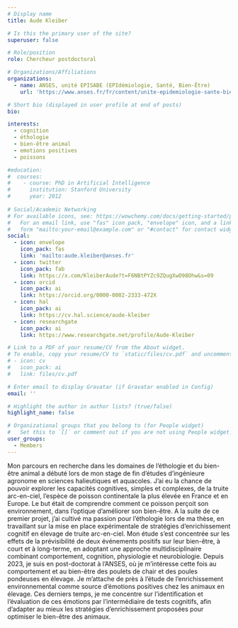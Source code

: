 ```yaml
---
# Display name
title: Aude Kleiber

# Is this the primary user of the site?
superuser: false

# Role/position
role: Chercheur postdoctoral

# Organizations/Affiliations
organizations:
  - name: ANSES, unité EPISABE (EPIdémiologie, Santé, Bien-Être)
    url: 'https://www.anses.fr/fr/content/unite-epidemiologie-sante-bien-etre-episabe-laboratoire-ploufragan-plouzane-niort' 

# Short bio (displayed in user profile at end of posts)
bio: 

interests:
  - cognition
  - éthologie
  - bien-être animal
  - emotions positives
  - poissons

#education:
#  courses:
#    - course: PhD in Artificial Intelligence
#      institution: Stanford University
#      year: 2012
 
# Social/Academic Networking
# For available icons, see: https://wowchemy.com/docs/getting-started/page-builder/#icons
#   For an email link, use "fas" icon pack, "envelope" icon, and a link in the
#   form "mailto:your-email@example.com" or "#contact" for contact widget.
social:
  - icon: envelope
    icon_pack: fas
    link: 'mailto:aude.kleiber@anses.fr'
  - icon: twitter
    icon_pack: fab
    link: https://x.com/KleiberAude?t=F6NBtPYZc9ZQugXwO98Ohw&s=09
  - icon: orcid
    icon_pack: ai
    link: https://orcid.org/0000-0002-2333-472X
  - icon: hal
    icon_pack: ai
    link: https://cv.hal.science/aude-kleiber
  - icon: researchgate
    icon_pack: ai
    link: https://www.researchgate.net/profile/Aude-Kleiber 

# Link to a PDF of your resume/CV from the About widget.
# To enable, copy your resume/CV to `static/files/cv.pdf` and uncomment the lines below.
# - icon: cv
#   icon_pack: ai
#   link: files/cv.pdf

# Enter email to display Gravatar (if Gravatar enabled in Config)
email: ''

# Highlight the author in author lists? (true/false)
highlight_name: false

# Organizational groups that you belong to (for People widget)
#   Set this to `[]` or comment out if you are not using People widget.
user_groups:
  - Members
---
```


Mon parcours en recherche dans les domaines de l’éthologie et du bien-être animal a débuté lors de mon stage de fin d’études d’ingénieure agronome en sciences halieutiques et aquacoles. J’ai eu la chance de pouvoir explorer les capacités cognitives, simples et complexes, de la truite arc-en-ciel, l’espèce de poisson continentale la plus élevée en France et en Europe. Le but était de comprendre comment ce poisson perçoit son environnement, dans l’optique d’améliorer son bien-être. A la suite de ce premier projet, j’ai cultivé ma passion pour l’éthologie lors de ma thèse, en travaillant sur la mise en place expérimentale de stratégies d’enrichissement cognitif en élevage de truite arc-en-ciel. Mon étude s’est concentrée sur les effets de la prévisibilité de deux événements positifs sur leur bien-être, à court et à long-terme, en adoptant une approche multidisciplinaire combinant comportement, cognition, physiologie et neurobiologie. Depuis 2023, je suis en post-doctorat à l’ANSES, où je m’intéresse cette fois au comportement et au bien-être des poulets de chair et des poules pondeuses en élevage. Je m’attache de près à l’étude de l’enrichissement environnemental comme source d’émotions positives chez les animaux en élevage. Ces derniers temps, je me concentre sur l’identification et l’évaluation de ces émotions par l’intermédiaire de tests cognitifs, afin d’adapter au mieux les stratégies d’enrichissement proposées pour optimiser le bien-être des animaux.